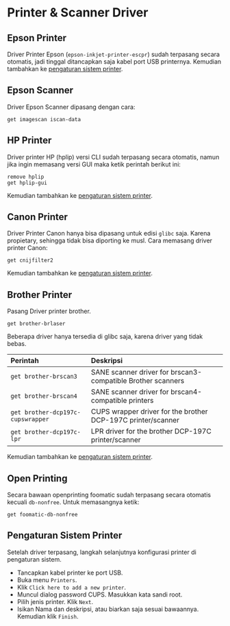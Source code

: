 # Printer & Scanner Driver

## Epson Printer

Driver Printer Epson (`epson-inkjet-printer-escpr`) sudah terpasang secara otomatis, jadi tinggal ditancapkan saja kabel port USB printernya. Kemudian tambahkan ke [pengaturan sistem printer](#pengaturan-sistem-printer).

## Epson Scanner

Driver Epson Scanner dipasang dengan cara:

```shell
get imagescan iscan-data
```

## HP Printer

Driver printer HP (hplip) versi CLI sudah terpasang secara otomatis, namun jika ingin memasang versi GUI maka ketik perintah berikut ini:

```shell
remove hplip
get hplip-gui
```

Kemudian tambahkan ke [pengaturan sistem printer](#pengaturan-sistem-printer).

## Canon Printer

Driver Printer Canon hanya bisa dipasang untuk edisi `glibc` saja. Karena propietary, sehingga tidak bisa diporting ke musl. Cara memasang driver printer Canon:

```shell
get cnijfilter2
```

Kemudian tambahkan ke [pengaturan sistem printer](#pengaturan-sistem-printer).

## Brother Printer

Pasang Driver printer brother.

```shell
get brother-brlaser
```

Beberapa driver hanya tersedia di glibc saja, karena driver yang tidak bebas.

Perintah                          | Deskripsi
 :---                             | :---
`get brother-brscan3`             | SANE scanner driver for brscan3-compatible Brother scanners
`get brother-brscan4`             | SANE scanner driver for brscan4-compatible printers
`get brother-dcp197c-cupswrapper` | CUPS wrapper driver for the brother DCP-197C printer/scanner
`get brother-dcp197c-lpr`         | LPR driver for the brother DCP-197C printer/scanner

Kemudian tambahkan ke [pengaturan sistem printer](#pengaturan-sistem-printer).

## Open Printing

Secara bawaan openprinting foomatic sudah terpasang secara otomatis kecuali `db-nonfree`. Untuk memasangnya ketik:

```shell
get foomatic-db-nonfree
```

## Pengaturan Sistem Printer

Setelah driver terpasang, langkah selanjutnya konfigurasi printer di pengaturan sistem.

* Tancapkan kabel printer ke port USB.
* Buka menu `Printers`.
* Klik `Click here to add a new printer`.
* Muncul dialog password CUPS. Masukkan kata sandi root.
* Pilih jenis printer. Klik `Next`.
* Isikan Nama dan deskripsi, atau biarkan saja sesuai bawaannya. Kemudian klik `Finish`.
